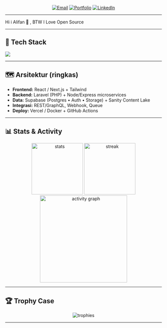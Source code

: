 <!--
  GitHub Profile — Peak Edition by @alifanLeywin
  Ganti email/portfolio/LinkedIn kalau perlu.
-->

<div align="center">

  <!-- 🔥 Animated Header 
  <img src="https://capsule-render.vercel.app/api?type=waving&height=220&color=0:0b73a3,100:fac36b&text=Alifan%20Leywin&fontAlign=50&fontAlignY=40&fontColor=ffffff&fontSize=56&desc=Laravel%20•%20PHP%20•%20React%20•%20Next.js%20•%20Node/Express%20•%20Supabase%20•%20Sanity%20•%20TailwindCSS&descAlign=50&descAlignY=70" alt="header" />

  <!-- ⌨️ Typing Intro
  <img src="https://readme-typing-svg.demolab.com?font=Fira+Code&size=22&duration=2600&pause=800&color=0B73A3&center=true&vCenter=true&width=900&lines=Full-stack+Engineer+%7C+DX+%26+Clean+Architecture;Laravel+APIs+%2B+Next.js+Apps+with+Tailwind;Supabase+Auth%2FDB+%7C+Sanity+Headless+CMS;Node%2FExpress+services+%7C+Edge+%26+Serverless" alt="typing" /> -->

  <!-- 🎯 Quick Links -->
  <p>
    <a href=""><img alt="Email" src="https://img.shields.io/badge/Email-Chat-0b73a3?style=for-the-badge&logo=gmail&logoColor=white"></a>
    <a href=""><img alt="Portfolio" src="https://img.shields.io/badge/Portfolio-Live-0b73a3?style=for-the-badge&logo=vercel&logoColor=white"></a>
    <a href=""><img alt="LinkedIn" src="https://img.shields.io/badge/LinkedIn-Connect-0b73a3?style=for-the-badge&logo=linkedin&logoColor=white"></a>
  </p>
</div>

---

<!-- ## Tentang Saya -->
Hi i Alifan 👋 , BTW I Love Open Source

---

## 🧰 Tech Stack
<p>
  <img src="https://skillicons.dev/icons?i=php,laravel,js,ts,react,nextjs,tailwind,nodejs,express,golang,supabase,sanity,postgres,mysql,redis,docker,github,githubactions,vercel&perline=10" />
</p>

---

## 🗺️ Arsitektur (ringkas)
- **Frontend:** React / Next.js + Tailwind  
- **Backend:** Laravel (PHP) + Node/Express microservices  
- **Data:** Supabase (Postgres • Auth • Storage) + Sanity Content Lake  
- **Integrasi:** REST/GraphQL, Webhook, Queue  
- **Deploy:** Vercel / Docker + GitHub Actions

---

## 📊 Stats & Activity
<div align="center">
  <img height="165" src="https://github-readme-stats.vercel.app/api?username=alifanLeywin&show_icons=true&theme=tokyonight&hide_border=true&rank_icon=github" alt="stats" />
  <img height="165" src="https://github-readme-streak-stats.herokuapp.com?user=alifanLeywin&theme=tokyonight&hide_border=true" alt="streak" />
  <br/>
  <img height="280" src="https://github-readme-activity-graph.vercel.app/graph?username=alifanLeywin&custom_title=Contribution%20Graph&theme=react-dark&hide_border=true&radius=12" alt="activity graph" />
</div>

---

## 🏆 Trophy Case
<p align="center">
  <img src="https://github-profile-trophy.vercel.app/?username=alifanLeywin&theme=gitdimmed&no-frame=true&no-bg=true&column=6" alt="trophies" />
</p>

---
